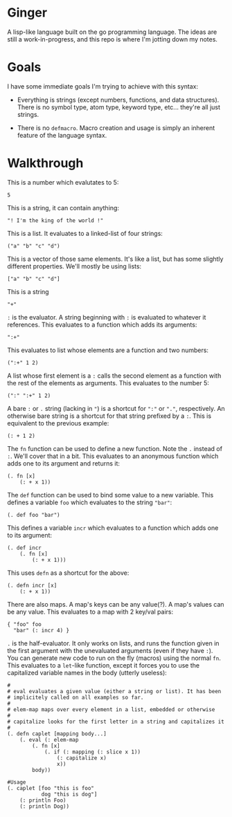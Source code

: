 # Ginger

A lisp-like language built on the go programming language. The ideas are still a
work-in-progress, and this repo is where I'm jotting down my notes.

# Goals

I have some immediate goals I'm trying to achieve with this syntax:

* Everything is strings (except numbers, functions, and data structures). There
  is no symbol type, atom type, keyword type, etc... they're all just strings.

* There is no `defmacro`. Macro creation and usage is simply an inherent feature
  of the language syntax.

# Walkthrough

This is a number which evalutates to 5:

```
5
```

This is a string, it can contain anything:

```
"! I'm the king of the world !"
```

This is a list. It evaluates to a linked-list of four strings:

```
("a" "b" "c" "d")
```

This is a vector of those same elements. It's like a list, but has some slightly
different properties. We'll mostly be using lists:

```
["a" "b" "c" "d"]
```

This is a string

```
"+"
```

`:` is the evaluator. A string beginning with `:` is evaluated to whatever it
references. This evaluates to a function which adds its arguments:

```
":+"
```

This evaluates to list whose elements are a function and two numbers:

```
(":+" 1 2)
```

A list whose first element is a `:` calls the second element as a function with
the rest of the elements as arguments. This evaluates to the number 5:

```
(":" ":+" 1 2)
```

A bare `:` or `.` string (lacking in `"`) is a shortcut for `":"` or `"."`,
respectively. An otherwise bare string is a shortcut for that string prefixed by
a `:`. This is equivalent to the previous example:

```
(: + 1 2)
```

The `fn` function can be used to define a new function. Note the `.` instead of
`:`. We'll cover that in a bit. This evaluates to an anonymous function which
adds one to its argument and returns it:

```
(. fn [x]
    (: + x 1))
```

The `def` function can be used to bind some value to a new variable. This
defines a variable `foo` which evaluates to the string `"bar"`:

```
(. def foo "bar")
```

This defines a variable `incr` which evaluates to a function which adds one to
its argument:

```
(. def incr
    (. fn [x]
        (: + x 1)))
```

This uses `defn` as a shortcut for the above:
```
(. defn incr [x]
    (: + x 1))
```

There are also maps. A map's keys can be any value(?). A map's values can be any
value. This evaluates to a map with 2 key/val pairs:

```
{ "foo" foo
  "bar" (: incr 4) }
```

`.` is the half-evaluator. It only works on lists, and runs the function given
in the first argument with the unevaluated arguments (even if they have `:`).
You can generate new code to run on the fly (macros) using the normal `fn`. This
evaluates to a `let`-like function, except it forces you to use the capitalized
variable names in the body (utterly useless):

```
#
# eval evaluates a given value (either a string or list). It has been
# implicitely called on all examples so far.
#
# elem-map maps over every element in a list, embedded or otherwise
#
# capitalize looks for the first letter in a string and capitalizes it
#
(. defn caplet [mapping body...]
    (. eval (: elem-map
        (. fn [x]
            (. if (: mapping (: slice x 1))
                (: capitalize x)
                x))
        body))

#Usage
(. caplet [foo "this is foo"
           dog "this is dog"]
    (: println Foo)
    (: println Dog))
```
